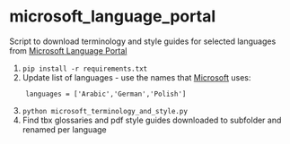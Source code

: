 # microsoft_language_portal

Script to download terminology and style guides for selected languages from [Microsoft Language Portal](https://www.microsoft.com/en-us/language)


1. `pip install -r requirements.txt`
2. Update list of languages - use the names that [Microsoft](https://www.microsoft.com/en-us/language/) uses: 
```
    languages = ['Arabic','German','Polish']
```
3. `python microsoft_terminology_and_style.py`
4. Find tbx glossaries and pdf style guides downloaded to subfolder and renamed per language